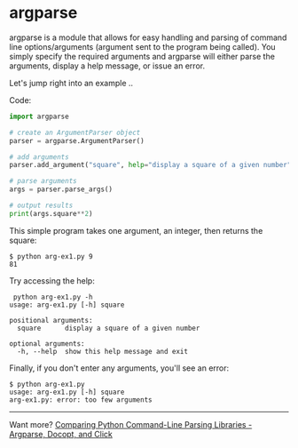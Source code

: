 # argparse

argparse is a module that allows for easy handling and parsing of command line options/arguments (argument sent to the program being called). You simply specify the required arguments and argparse will either parse the arguments, display a help message, or issue an error.

Let's jump right into an example ..

Code:

```python
import argparse

# create an ArgumentParser object
parser = argparse.ArgumentParser()

# add arguments
parser.add_argument("square", help="display a square of a given number", type=int)

# parse arguments
args = parser.parse_args()

# output results
print(args.square**2)
```

This simple program takes one argument, an integer, then returns the square:


```shell
$ python arg-ex1.py 9
81
```

Try accessing the help:

```shell
 python arg-ex1.py -h
usage: arg-ex1.py [-h] square

positional arguments:
  square      display a square of a given number

optional arguments:
  -h, --help  show this help message and exit
```

Finally, if you don't enter any arguments, you'll see an error:

```shell
$ python arg-ex1.py
usage: arg-ex1.py [-h] square
arg-ex1.py: error: too few arguments
```

<hr>

Want more? [Comparing Python Command-Line Parsing Libraries - Argparse, Docopt, and Click](https://realpython.com/blog/python/comparing-python-command-line-parsing-libraries-argparse-docopt-click/)
